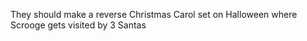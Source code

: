 They should make a reverse Christmas Carol set on Halloween where Scrooge gets visited by 3 Santas

